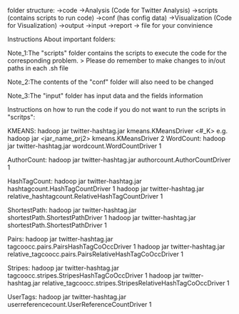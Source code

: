 folder structure:
->code
  ->Analysis (Code for Twitter Analysis)
    ->scripts (contains scripts to run code)
    ->conf (has config data)
  ->Visualization (Code for Visualization)
->output
->input
->report
-> <jar> file for your convinience

Instructions About important folders:

Note_1:The "scripts" folder contains the scripts to execute the code for the corresponding problem.
	> Please do remember to make changes to in/out paths in each .sh file

Note_2:The contents of the "conf" folder will also need to be changed

Note_3:The "input" folder has input data and the fields information

Instructions on how to run the code if you do not want to run  the scripts in "scritps":

KMEANS:
hadoop jar twitter-hashtag.jar kmeans.KMeansDriver <#_K>
	e.g. hadoop jar <jar_name_prj2> kmeans.KMeansDriver 2
WordCount:
hadoop jar twitter-hashtag.jar wordcount.WordCountDriver 1

AuthorCount:
hadoop jar twitter-hashtag.jar authorcount.AuthorCountDriver 1

HashTagCount:
hadoop jar twitter-hashtag.jar hashtagcount.HashTagCountDriver 1
hadoop jar twitter-hashtag.jar relative_hashtagcount.RelativeHashTagCountDriver 1


ShortestPath:
hadoop jar twitter-hashtag.jar shortestPath.ShortestPathDriver 1
hadoop jar twitter-hashtag.jar shortestPath.ShortestPathDriver 1

Pairs:
hadoop jar twitter-hashtag.jar tagcoocc.pairs.PairsHashTagCoOccDriver 1
hadoop jar twitter-hashtag.jar relative_tagcoocc.pairs.PairsRelativeHashTagCoOccDriver 1

Stripes:
hadoop jar twitter-hashtag.jar tagcoocc.stripes.StripesHashTagCoOccDriver 1
hadoop jar twitter-hashtag.jar relative_tagcoocc.stripes.StripesRelativeHashTagCoOccDriver 1

UserTags:
hadoop jar twitter-hashtag.jar userreferencecount.UserReferenceCountDriver 1

